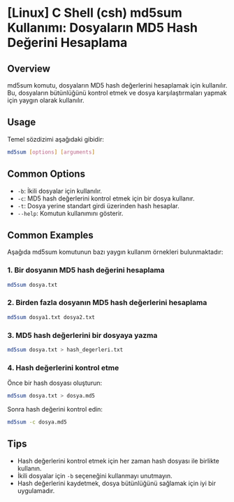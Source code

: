 # [Linux] C Shell (csh) md5sum Kullanımı: Dosyaların MD5 Hash Değerini Hesaplama

## Overview
md5sum komutu, dosyaların MD5 hash değerlerini hesaplamak için kullanılır. Bu, dosyaların bütünlüğünü kontrol etmek ve dosya karşılaştırmaları yapmak için yaygın olarak kullanılır.

## Usage
Temel sözdizimi aşağıdaki gibidir:
```bash
md5sum [options] [arguments]
```

## Common Options
- `-b`: İkili dosyalar için kullanılır.
- `-c`: MD5 hash değerlerini kontrol etmek için bir dosya kullanır.
- `-t`: Dosya yerine standart girdi üzerinden hash hesaplar.
- `--help`: Komutun kullanımını gösterir.

## Common Examples
Aşağıda md5sum komutunun bazı yaygın kullanım örnekleri bulunmaktadır:

### 1. Bir dosyanın MD5 hash değerini hesaplama
```bash
md5sum dosya.txt
```

### 2. Birden fazla dosyanın MD5 hash değerlerini hesaplama
```bash
md5sum dosya1.txt dosya2.txt
```

### 3. MD5 hash değerlerini bir dosyaya yazma
```bash
md5sum dosya.txt > hash_degerleri.txt
```

### 4. Hash değerlerini kontrol etme
Önce bir hash dosyası oluşturun:
```bash
md5sum dosya.txt > dosya.md5
```
Sonra hash değerini kontrol edin:
```bash
md5sum -c dosya.md5
```

## Tips
- Hash değerlerini kontrol etmek için her zaman hash dosyası ile birlikte kullanın.
- İkili dosyalar için `-b` seçeneğini kullanmayı unutmayın.
- Hash değerlerini kaydetmek, dosya bütünlüğünü sağlamak için iyi bir uygulamadır.
